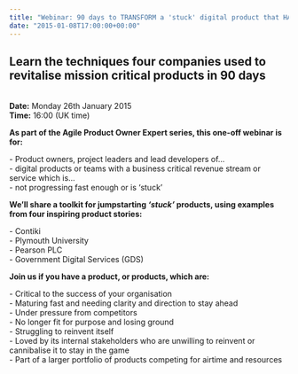 ```yaml
---
title: "Webinar: 90 days to TRANSFORM a 'stuck' digital product that HAS to succeed..."
date: "2015-01-08T17:00:00+00:00"
---
```


<h2><b>Learn the techniques four companies used to revitalise mission critical products in 90 days</b></h2>

<p><br/>
<b>Date:</b> Monday 26th January 2015<br/>
<b>Time:</b> 16:00 (UK time)<br/></p>

<p><b>As part of the Agile Product Owner Expert series, this one-off webinar is for:</b><br/></p>
- Product owners, project leaders and lead developers of...<br/>
- digital products or teams with a business critical revenue stream or service which is...<br/>
- not progressing fast enough or is ‘stuck’<br/>

<p><b>We’ll share a toolkit for jumpstarting <i>‘stuck’</i> products, using examples from four inspiring product stories:</b><br/></p>
- Contiki<br/>
- Plymouth University<br/>
- Pearson PLC<br/>
- Government Digital Services (GDS)<br/>

<p><b>Join us if you have a product, or products, which are:</b><br/></p>
- Critical to the success of your organisation<br/>
- Maturing fast and needing clarity and direction to stay ahead<br/>
- Under pressure from competitors<br/>
- No longer fit for purpose and losing ground<br/>
- Struggling to reinvent itself<br/>
- Loved by its internal stakeholders who are unwilling to reinvent or cannibalise it to stay in the game<br/>
- Part of a larger portfolio of products competing for airtime and resources<br/>
<br/>
